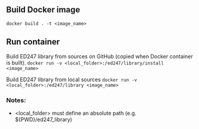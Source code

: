 ## Build Docker image

```docker build . -t <image_name>```

## Run container

Build ED247 library from sources on GitHub (copied when Docker container is built).
```docker run -v <local_folder>:/ed247/library/install <image_name>```

Build ED247 library from local sources 
```docker run -v <local_folder>:/ed247/library <image_name>```

### Notes:
- <local_folder> must define an absolute path (e.g. ${PWD}/ed247_library)

